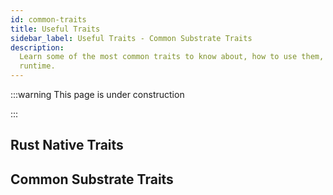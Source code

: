 ```yaml
---
id: common-traits
title: Useful Traits
sidebar_label: Useful Traits - Common Substrate Traits
description:
  Learn some of the most common traits to know about, how to use them, and how they can improve your
  runtime.
---
```


<!-- prettier-ignore -->
:::warning This page is under construction

:::

## Rust Native Traits

## Common Substrate Traits
